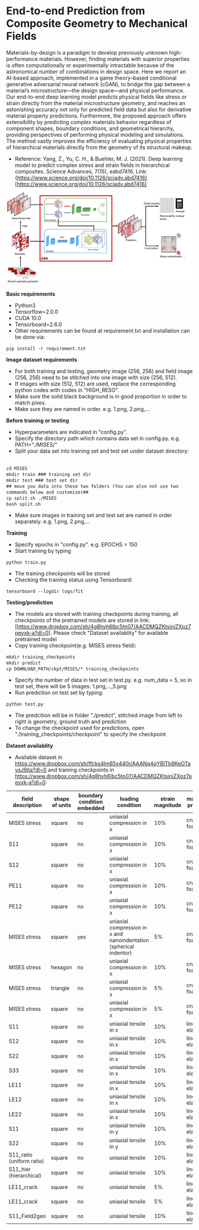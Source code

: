 # End-to-end Prediction from Composite Geometry to Mechanical Fields

Materials-by-design is a paradigm to develop previously unknown high-performance materials. However, finding materials with superior properties is often computationally or experimentally intractable because of the astronomical number of combinations in design space. Here we report an AI-based approach, implemented in a game theory–based conditional generative adversarial neural network (cGAN), to bridge the gap between a material’s microstructure—the design space—and physical performance. Our end-to-end deep learning model predicts physical fields like stress or strain directly from the material microstructure geometry, and reaches an astonishing accuracy not only for predicted field data but also for derivative material property predictions. Furthermore, the proposed approach offers extensibility by predicting complex materials behavior regardless of component shapes, boundary conditions, and geometrical hierarchy, providing perspectives of performing physical modeling and simulations. The method vastly improves the efficiency of evaluating physical properties of hierarchical materials directly from the geometry of its structural makeup.

- Reference: Yang, Z., Yu, C. H., & Buehler, M. J. (2021). Deep learning model to predict complex stress and strain fields in hierarchical composites. Science Advances, 7(15), eabd7416, Link: {https://www.science.org/doi/10.1126/sciadv.abd7416}[https://www.science.org/doi/10.1126/sciadv.abd7416]

![Overall workflow](https://github.com/lamm-mit/FieldPredictorGAN/blob/main/flow_chart.png)

**Basic requirements**
- Python3
- Tensorflow=2.0.0
- CUDA 10.0
- Tensorboard=2.6.0
- Other requirements can be found at requirement.txt and installation can be done via:
```
pip install -r requirement.txt
```

**Image dataset requirements**
- For both training and testing, geometry image (256, 256) and field image (256, 256) need to be stitched into one image with size (256, 512).
- If images with size (512, 512) are used, replace the corresponding python codes with codes in "HIGH_RESO". 
- Make sure the solid black background is in good proportion in order to match pixes. 
- Make sure they are named in order. e.g. 1.png, 2.png,...

**Before training or testing**
- Hyperparameters are indicated in "config.py".
- Specify the directory path which contains data set in config.py. e.g. PATH="./MISES/"
- Split your data set into training set and test set under dataset directory:
```

cd MISES
mkdir train ### training set dir
mkdir test ### test set dir
## move you data into these two folders (You can also not use two commands below and customize)##
cp split.sh ./MISES
bash split.sh
```
- Make sure images in training set and test set are named in order separately. e.g. 1.png, 2.png,...

**Training**
- Specify epochs in "config.py". e.g. EPOCHS = 150
- Start training by typing
```
python train.py
```
- The training checkpoints will be stored
- Checking the training status using Tensorboard:
```
tensorboard --logdir logs/fit
```

**Testing/prediction**
- The models ara stored with training checkpoints during training, all checkpoints of the pretrained models are stored in link:[https://www.dropbox.com/sh/4g8hyh6lbc5tn07/AACDMQZKtsiniZXpz7peyxk-a?dl=0]. Please check "Dataset availablity" for available pretrained model
- Copy training checkpoint(e.g. MISES stress field):
```
mkdir training_checkpoints
mkdir predict
cp DOWNLOAD_PATH/ckpt/MISES/* training_checkpoints
```
- Specify the number of data in test set in test.py. e.g. num_data = 5, so in test set, there will be 5 images: 1.png,...,5.png
- Run prediction on test set by typing:
```
python test.py
```
- The predcition will be in folder "./predict", stitched image from left to right is geometry, ground truth and prediction
- To change the checkpoint used for predictions, open "./training_checkpoints/checkpoint" to specify the checkpoint

**Dataset availablity**
- Available dataset in https://www.dropbox.com/sh/ffcks4lm85x440r/AAANq4qYBlTb8KeOTavsJ9jta?dl=0 and training checkpoints in https://www.dropbox.com/sh/4g8hyh6lbc5tn07/AACDMQZKtsiniZXpz7peyxk-a?dl=0:

| field description | shape of units | boundary condition embedded | loading condition | strain magnitude | materials property | ratio of young's modulus | resolution | dataset folder | checkpoints folder |
| ------------- | ------------- | ------------- | ------------- | ------------- |------------- |------------- |-------------|-------------|-------------|
| MISES stress  | square | no | uniaxial compression in x | 10% | crushable foam | 4.75 | 8 * 8 | /dataset/MISES | /ckpt/MISES  |
| S11 | square | no | uniaxial compression in x | 10% | crushable foam | 4.75 | 8 * 8 | /dataset/S11 | /ckpt/S11  |
| S12 | square | no | uniaxial compression in x | 10% | crushable foam | 4.75 | 8 * 8 | /dataset/S12 | /ckpt/S12  |
| PE11 | square | no | uniaxial compression in x | 10% | crushable foam | 4.75 | 8 * 8 | /dataset/PE11 | /ckpt/PE11  |
| PE12 | square | no | uniaxial compression in x | 10% | crushable foam | 4.75 | 8 * 8 | /dataset/PE12 | /ckpt/PE12  |
| MISES stress | square| yes | uniaxial compression in x and nanoindentation (spherical indentor)| 5% | crushable foam | 4.75 | 8 * 8 | /dataset/BC | /ckpt/BC |
| MISES stress | hexagon | no | uniaxial compression in x | 10% | crushable foam | 4.75 | 8 * 8 | /dataset/HEXAGON | /ckpt/HEXAGON  |
| MISES stress | triangle| no | uniaxial compression in x | 5% | crushable foam | 4.75 |  8 * 8 | /dataset/TRIANGLE | /ckpt/TRIANGLE |
| MISES stress | square | no | uniaxial compression in x | 5% | crushable foam | 4.75 | 32 * 32 | /dataset/HIGH_RESO| /ckpt/HIGH_RESO |
| S11 | square | no | uniaxial tensile in x | 10% | linear elasticity | 4.75 | 32 * 32 | /dataset/ELASTIC_TENSOR/ELASTIC_TENSOR/S11 | /ckpt/ELASTIC_TENSOR/ELASTIC_TENSOR/S11 |
| S12 | square | no | uniaxial tensile in x | 10% | linear elasticity | 4.75 | 32 * 32 | /dataset/ELASTIC_TENSOR/ELASTIC_TENSOR/S12 | /ckpt/ELASTIC_TENSOR/ELASTIC_TENSOR/S12 |
| S22 | square | no | uniaxial tensile in x | 10% | linear elasticity | 4.75 | 32 * 32 | /dataset/ELASTIC_TENSOR/ELASTIC_TENSOR/S22 | /ckpt/ELASTIC_TENSOR/ELASTIC_TENSOR/S22 |
| S33 | square | no | uniaxial tensile in x | 10% | linear elasticity | 4.75 | 32 * 32 | /dataset/ELASTIC_TENSOR/ELASTIC_TENSOR/S33 | /ckpt/ELASTIC_TENSOR/ELASTIC_TENSOR/S33 |
| LE11 | square | no | uniaxial tensile in x | 10% | linear elasticity | 4.75 | 32 * 32 | /dataset/ELASTIC_TENSOR/ELASTIC_TENSOR/LE11 | /ckpt/ELASTIC_TENSOR/ELASTIC_TENSOR/LE11 |
| LE12 | square | no | uniaxial tensile in x | 10% | linear elasticity | 4.75 | 32 * 32 | /dataset/ELASTIC_TENSOR/ELASTIC_TENSOR/LE12 | /ckpt/ELASTIC_TENSOR/ELASTIC_TENSOR/LE12 |
| LE22 | square | no | uniaxial tensile in x | 10% | linear elasticity | 4.75 | 32 * 32 | /dataset/ELASTIC_TENSOR/ELASTIC_TENSOR/LE22 | /ckpt/ELASTIC_TENSOR/ELASTIC_TENSOR/LE22 |
| S11 | square | no | uniaxial tensile in y | 10% | linear elasticity | 4.75 | 32 * 32 | /dataset/ELASTIC_TENSOR/TENSILE_Y/S11 | /ckpt/ELASTIC_TENSOR/TENSILE_Y/S11_BC |
| S22 | square | no | uniaxial tensile in y | 10% | linear elasticity | 4.75 | 32 * 32 | /dataset/ELASTIC_TENSOR/TENSILE_Y/s22 | /ckpt/ELASTIC_TENSOR/TENSILE_Y/S22_BC |
| S11_ratio (uniform ratio) | square | no | uniaxial tensile | 10% | linear elasticity | 4.75 | 32 * 32 | /dataset/ELASTIC_TENSOR/UNIFORM_RATIO/S11 | /ckpt/ELASTIC_TENSOR/UNIFORM_RATIO/S11_ratio |
| S11_hier (hierarchical) | square | no | uniaxial tensile | 10% | linear elasticity | 4.75 | 32 * 32 | /dataset/ELASTIC_TENSOR/HIERARCHICAL/S11 | /ckpt/ELASTIC_TENSOR/HIERARCHICAL/8_16_32_3000data|
| LE11_crack | square | no | uniaxial tensile | 5% | linear elasticity | 100:10:1 | 32 * 32 | /dataset/CRACK/LE11_1_10_100 | /ckpt/CRACK/LE11_1_10_100 |
| LE11_crack | square | no | uniaxial tensile | 5% | linear elasticity | 100:10:0.1 | 32 * 32 | /dataset/CRACK/LE11_0.1_10_100 | /ckpt/CRACK/LE11_0.1_10_100 |
| S11_Field2geo | square | no | uniaxial tensile | 10% | linear elasticity | 4.75 | 32 * 32 | /dataset/FIELD2GEO/S11 | /ckpt/FIELD2GEO/S11 |
